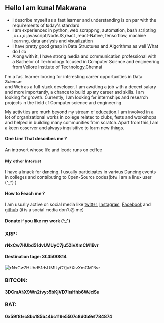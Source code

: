 ## Hello I am kunal Makwana
- I describe myself as a fast learner and understanding is on par with
the  requirements of today's standard
- I am experienced in python, web scrapping, automation, bash scripting ,c++,c
javascript,NodeJS,react ,react-Native, tensorflow, machine learning,
data analysis and visualization
- I have pretty good grasp in Data Structures and Algorithms as well
What do I do
- Along with it, I have strong media and communication professional with a 
Bachelor of Technology focused in Computer Science and engineering from
Vellore Institute of Technology,Chennai

 
I'm a fast learner looking for interesting career opportunities in Data Science  
and Web as a full-stack developer. I am awaiting a job with a decent salary 
and more importantly, a chance to build up my career and skills. I am looking
 for growth. Currently, I am looking for internships and research projects in 
the field of Computer science and engineering.


My activities are much beyond my stream of education. I am involved in a lot of 
organizational works in college related to clubs, fests and workshops and helped
 in building many communities from scratch. Apart from this,I am a keen observer 
and always inquisitive to learn new things. 

#### One Line That describes me ?
An introvert whose life and lcode runs on coffee

#### My other Interest
I have a knack for dancing, I usually participates in various Dancing events in colleges
and contributing to Open-Source codes(btw i am a linux user (^_^) )

#### How to Reach me ?
I am usually active on social media like [twitter](https://twitter.com/KunalMakwana19), [Instagram](https://www.instagram.com/daily.coders/), [Facebook](https://www.facebook.com/kunalmak.2688)
and [github](https://github.com/kunal266)
(it is a social media don't @ me) 


#### Donate if you like my work (^_^)
### XRP:
#### rNxCw7HUbd51dvUMUyC7ju5XivXmCM1Bvr
#### Destination tage: 304500814
![rNxCw7HUbd51dvUMUyC7ju5XivXmCM1Bvr](https://github.com/kunal266/kunal266/blob/master/XRP_DEPOSIT.png)

### BITCOIN:
#### 3DCmAhX9Wn2tvyo5bKjVD7imHhb6WJciSu


### BAT: 
#### 0x59f8fec8bc185b44bc119e5507c8d0b9ef784874


